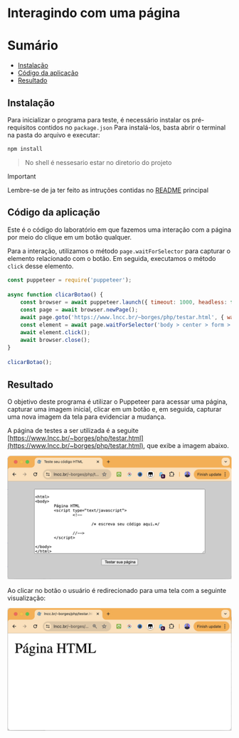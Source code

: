# Interagindo com uma página

# Sumário

* [Instalação](#Instalação)
* [Código da aplicação](#código-da-aplicação)
* [Resultado](#resultado)

## Instalação

Para inicializar o programa para teste, é necessário instalar os pré-requisitos contidos no `package.json` Para instalá-los, basta abrir o terminal na pasta do arquivo e executar:

```bash
npm install
```

> No shell é nessesario estar no diretorio do projeto

> [!IMPORTANT]
> Lembre-se de ja ter feito as intruções contidas no [README](../README.md) principal

## Código da aplicação

Este é o código do laboratório em que fazemos uma interação com a página por meio do clique em um botão qualquer.

Para a interação, utilizamos o método `page.waitForSelector` para capturar o elemento relacionado com o botão. Em seguida, executamos o método `click` desse elemento.

```JavaScript
const puppeteer = require('puppeteer');

async function clicarBotao() {
    const browser = await puppeteer.launch({ timeout: 1000, headless: false });
    const page = await browser.newPage();
    await page.goto('https://www.lncc.br/~borges/php/testar.html', { waitUntil: ['networkidle0', 'domcontentloaded'], timeout: 10000 });
    const element = await page.waitForSelector('body > center > form > input[type=button]');
    await element.click();
    await browser.close();
}

clicarBotao();
```

## Resultado

O objetivo deste programa é utilizar o Puppeteer para acessar uma página, capturar uma imagem inicial, clicar em um botão e, em seguida, capturar uma nova imagem da tela para evidenciar a mudança.

A página de testes a ser utilizada é a seguite [https://www.lncc.br/~borges/php/testar.html](https://www.lncc.br/~borges/php/testar.html), que exibe a imagem abaixo.

![1713901631669](image/README/1713901631669.png)

Ao clicar no botão o usuário é redirecionado para uma tela com a seguinte visualização:

![1713901554417](image/README/1713901554417.png)
